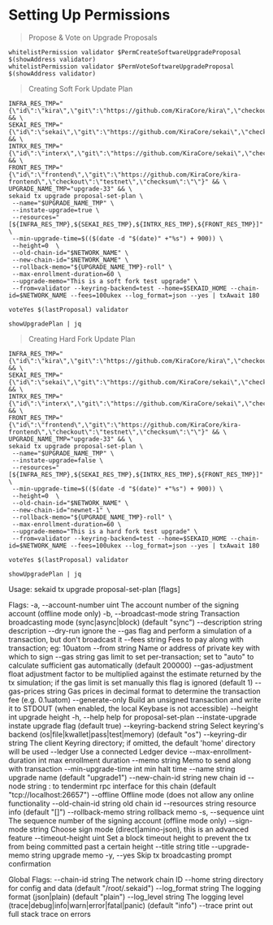 
# Setting Up Permissions

> Propose & Vote on Upgrade Proposals

```
whitelistPermission validator $PermCreateSoftwareUpgradeProposal $(showAddress validator)
whitelistPermission validator $PermVoteSoftwareUpgradeProposal $(showAddress validator) 
```

> Creating Soft Fork Update Plan

```
INFRA_RES_TMP="{\"id\":\"kira\",\"git\":\"https://github.com/KiraCore/kira\",\"checkout\":\"testnet\",\"checksum\":\"\"}" && \
SEKAI_RES_TMP="{\"id\":\"sekai\",\"git\":\"https://github.com/KiraCore/sekai\",\"checkout\":\"master\",\"checksum\":\"\"}" && \
INTRX_RES_TMP="{\"id\":\"interx\",\"git\":\"https://github.com/KiraCore/sekai\",\"checkout\":\"master\",\"checksum\":\"\"}" && \
FRONT_RES_TMP="{\"id\":\"frontend\",\"git\":\"https://github.com/KiraCore/kira-frontend\",\"checkout\":\"testnet\",\"checksum\":\"\"}" && \
UPGRADE_NAME_TMP="upgrade-33" && \
sekaid tx upgrade proposal-set-plan \
 --name="$UPGRADE_NAME_TMP" \
 --instate-upgrade=true \
 --resources="[${INFRA_RES_TMP},${SEKAI_RES_TMP},${INTRX_RES_TMP},${FRONT_RES_TMP}]" \
 --min-upgrade-time=$(($(date -d "$(date)" +"%s") + 900)) \
 --height=0  \
 --old-chain-id="$NETWORK_NAME" \
 --new-chain-id="$NETWORK_NAME" \
 --rollback-memo="${UPGRADE_NAME_TMP}-roll" \
 --max-enrollment-duration=60 \
 --upgrade-memo="This is a soft fork test upgrade" \
 --from=validator --keyring-backend=test --home=$SEKAID_HOME --chain-id=$NETWORK_NAME --fees=100ukex --log_format=json --yes | txAwait 180

voteYes $(lastProposal) validator

showUpgradePlan | jq
```

> Creating Hard Fork Update Plan

```
INFRA_RES_TMP="{\"id\":\"kira\",\"git\":\"https://github.com/KiraCore/kira\",\"checkout\":\"testnet\",\"checksum\":\"\"}" && \
SEKAI_RES_TMP="{\"id\":\"sekai\",\"git\":\"https://github.com/KiraCore/sekai\",\"checkout\":\"master\",\"checksum\":\"\"}" && \
INTRX_RES_TMP="{\"id\":\"interx\",\"git\":\"https://github.com/KiraCore/sekai\",\"checkout\":\"master\",\"checksum\":\"\"}" && \
FRONT_RES_TMP="{\"id\":\"frontend\",\"git\":\"https://github.com/KiraCore/kira-frontend\",\"checkout\":\"testnet\",\"checksum\":\"\"}" && \
UPGRADE_NAME_TMP="upgrade-33" && \
sekaid tx upgrade proposal-set-plan \
 --name="$UPGRADE_NAME_TMP" \
 --instate-upgrade=false \
 --resources="[${INFRA_RES_TMP},${SEKAI_RES_TMP},${INTRX_RES_TMP},${FRONT_RES_TMP}]" \
 --min-upgrade-time=$(($(date -d "$(date)" +"%s") + 900)) \
 --height=0  \
 --old-chain-id="$NETWORK_NAME" \
 --new-chain-id="newnet-1" \
 --rollback-memo="${UPGRADE_NAME_TMP}-roll" \
 --max-enrollment-duration=60 \
 --upgrade-memo="This is a hard fork test upgrade" \
 --from=validator --keyring-backend=test --home=$SEKAID_HOME --chain-id=$NETWORK_NAME --fees=100ukex --log_format=json --yes | txAwait 180

voteYes $(lastProposal) validator

showUpgradePlan | jq
```

Usage:
  sekaid tx upgrade proposal-set-plan [flags]

Flags:
  -a, --account-number uint           The account number of the signing account (offline mode only)
  -b, --broadcast-mode string         Transaction broadcasting mode (sync|async|block) (default "sync")
      --description string            description
      --dry-run                       ignore the --gas flag and perform a simulation of a transaction, but don't broadcast it      --fees string                   Fees to pay along with transaction; eg: 10uatom
      --from string                   Name or address of private key with which to sign
      --gas string                    gas limit to set per-transaction; set to "auto" to calculate sufficient gas automatically (default 200000)
      --gas-adjustment float          adjustment factor to be multiplied against the estimate returned by the tx simulation; if the gas limit is set manually this flag is ignored  (default 1)
      --gas-prices string             Gas prices in decimal format to determine the transaction fee (e.g. 0.1uatom)
      --generate-only                 Build an unsigned transaction and write it to STDOUT (when enabled, the local Keybase is not accessible)
      --height int                    upgrade height
  -h, --help                          help for proposal-set-plan
      --instate-upgrade               instate upgrade flag (default true)
      --keyring-backend string        Select keyring's backend (os|file|kwallet|pass|test|memory) (default "os")
      --keyring-dir string            The client Keyring directory; if omitted, the default 'home' directory will be used
      --ledger                        Use a connected Ledger device
      --max-enrollment-duration int   max enrollment duration
      --memo string                   Memo to send along with transaction
      --min-upgrade-time int          min halt time
      --name string                   upgrade name (default "upgrade1")
      --new-chain-id string           new chain id
      --node string                   <host>:<port> to tendermint rpc interface for this chain (default "tcp://localhost:26657")
      --offline                       Offline mode (does not allow any online functionality
      --old-chain-id string           old chain id
      --resources string              resource info (default "[]")
      --rollback-memo string          rollback memo
  -s, --sequence uint                 The sequence number of the signing account (offline mode only)
      --sign-mode string              Choose sign mode (direct|amino-json), this is an advanced feature
      --timeout-height uint           Set a block timeout height to prevent the tx from being committed past a certain height      --title string                  title
      --upgrade-memo string           upgrade memo
  -y, --yes                           Skip tx broadcasting prompt confirmation

Global Flags:
      --chain-id string     The network chain ID
      --home string         directory for config and data (default "/root/.sekaid")
      --log_format string   The logging format (json|plain) (default "plain")
      --log_level string    The logging level (trace|debug|info|warn|error|fatal|panic) (default "info")
      --trace               print out full stack trace on errors